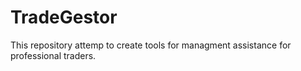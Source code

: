 # TradeGestor
This repository attemp to create tools for managment assistance for professional traders.

